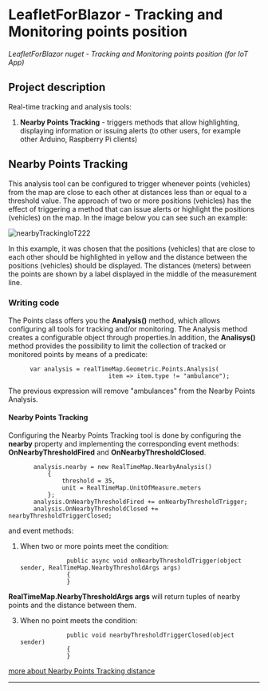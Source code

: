 # LeafletForBlazor - Tracking and Monitoring points position
_LeafletForBlazor nuget - Tracking and Monitoring points position (for IoT App)_
## Project description
Real-time tracking and analysis tools:

1. **Nearby Points Tracking** - triggers methods that allow highlighting, displaying information or issuing alerts (to other users, for example other Arduino, Raspberry Pi clients)

## Nearby Points Tracking

This analysis tool can be configured to trigger whenever points (vehicles) from the map are close to each other at distances less than or equal to a threshold value. The approach of two or more positions (vehicles) has the effect of triggering a method that can issue alerts or highlight the positions (vehicles) on the map.
In the image below you can see such an example:

![nearbyTrackingIoT222](https://github.com/ichim/LeafletForBlazorTracking/assets/8348463/054201e0-af25-4cbb-8cc2-dbaa27701a30)


In this example, it was chosen that the positions (vehicles) that are close to each other should be highlighted in yellow and the distance between the positions (vehicles) should be displayed. 
The distances (meters) between the points are shown by a label displayed in the middle of the measurement line. 

### Writing code

The Points class offers you the **Analysis()** method, which allows configuring all tools for tracking and/or monitoring. The Analysis method creates a configurable object through properties.In addition, the **Analisys()** method provides the possibility to limit the collection of tracked or monitored points by means of a predicate:

          var analysis = realTimeMap.Geometric.Points.Analysis(
                                item => item.type != "ambulance");

The previous expression will remove "ambulances" from the Nearby Points Analysis.

#### Nearby Points Tracking

Configuring the Nearby Points Tracking tool is done by configuring the **nearby** property and implementing the corresponding event methods: **OnNearbyThresholdFired** and **OnNearbyThresholdClosed**.

           analysis.nearby = new RealTimeMap.NearbyAnalysis()
               {
                   threshold = 35,
                   unit = RealTimeMap.UnitOfMeasure.meters
               };
           analysis.OnNearbyThresholdFired += onNearbyThresholdTrigger;
           analysis.OnNearbyThresholdClosed += nearbyThresholdTriggerClosed;

and event methods:

1. When two or more points meet the condition:

                    public async void onNearbyThresholdTrigger(object sender, RealTimeMap.NearbyThresholdArgs args)
                    {
                    }

**RealTimeMap.NearbyThresholdArgs args** will return tuples of nearby points and the distance between them. 
   
3. When no point meets the condition:

                    public void nearbyThresholdTriggerClosed(object sender)
                    {
                    }


[more about Nearby Points Tracking distance](https://github.com/ichim/LeafletForBlazorTracking/tree/main/Nearby%20Points%20Tracking%20distance)


---

